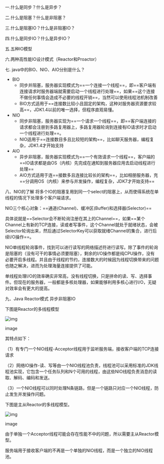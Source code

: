 一.什么是同步？什么是异步？

二.什么是阻塞？什么是非阻塞？

三.什么是阻塞IO？什么是非阻塞IO？

四.什么是同步IO？什么是异步IO？

五.五种IO模型

六.两种高性能IO设计模式（Reactor和Proactor）

七. java中的BIO、NIO、AIO分别是什么？

- BIO
  - 同步并阻塞，服务器实现模式为==一个连接一个线程==，即==客户端有连接请求时服务器端就需要启动一个线程进行处理==，如果==这个连接不做任何事情会造成不必要的线程开销==，当然可以使用线程池机制改善
  - BIO方式适用于==连接数比较小且固定的架构，这种对服务器资源要求较高==，JDK1.4以前的唯一选择，但程序直观易懂。
- NIO
  - 同步非阻塞，服务器实现为==一个请求一个线程==，即==客户端连接的请求都会注册到多路复用器上，多路复用器轮询到连接有IO请求时才启动一个线程进行处理==。
  - NIO适用于==连接数目多且比较短的架构==，比如聊天服务器，编程复杂，JDK1.4才开始支持
- AIO
  - 异步非阻塞，服务器实现模式为==一个有效请求一个线程==，客户端的==IO请求都是由OS（内核）先完成在通知到服务器应用去启动线程进行处理==
  - AIO方式适用于连==接数多且连接比较长的架构==，比如相册服务器，充==分调用OS（内核）来参与并发操作，编程复杂，JDK7才开始支持==

八、NIO的了解
 将多个IO的阻塞复用到同一个select的阻塞上，从而使得系统在单线程的情况下处理多个客户端请求。

NIO三个核心对象：==通道(Channel)、缓冲区(Buffer)和选择器(Selector)==

具体说就是==Selector会不断轮询注册在其上的Channel==，如果==某个Channel上有新的TCP连接，读或者写事件，这个Channel就处于就绪状态，会被Selector轮询出来，然后通过SelectorKey可以获取就绪Channel的集合，进行后续I/O操作==。

NIO单线程轮询事件，找到可以进行读写的网络描述符进行读写。除了事件的轮询是阻塞的（没有可干的事情必须要阻塞），剩余的I/O操作都是纯CPU操作，没有必要开启多线程。并且由于线程的节约，连接数大的时候因为线程切换带来的问题也随之解决，进而为处理海量连接提供了可能。

单线程处理I/O的效率确实非常高，没有线程切换，只是拼命的读、写、选择事件。但现在的服务器，一般都是多核处理器，如果能够利用多核心进行I/O，无疑对效率会有更大的提高。

九、Java Reactor模式 异步非阻塞IO

下图是Reactor的多线程模型

![img](https:////upload-images.jianshu.io/upload_images/10059245-d477136d0fe64b76.png?imageMogr2/auto-orient/strip|imageView2/2/w/500/format/webp)

image

其特点如下：

（1）有专门一个NIO线程-Acceptor线程用于监听服务端，接收客户端的TCP连接请求

（2）网络IO操作-读、写等由一个NIO线程池负责，线程池可以采用标准的JDK线程池实现，它包含一个任务队列和N个可用的线程，由这些NIO线程负责消息的读取、解码、编码和发送。

（3）一个NIO线程可以同时处理N条链路，但是一个链路只对应一个NIO线程，防止发生并发操作问题。

下图是主从Reactor的多线程模型。

![img](https:////upload-images.jianshu.io/upload_images/10059245-a7ecc8ac26e1dffd.png?imageMogr2/auto-orient/strip|imageView2/2/w/500/format/webp)

image

由于单独一个Acceptor线程可能会存在性能不中的问题，所以需要主从Reactor模型。

服务端用于接收客户端的不再是一个单独的NIO线程，而是一个独立的NIO线程池。



